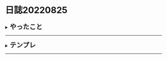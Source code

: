 # 日誌20220825

<details>
<summary><h2 style="display:inline">やったこと</h2></summary>
 <h3>Calendarアプリ修正</h3>
 <ol>
  <li>２４節気は毎日でなく年２４回だけあることに対応した（節気ある日だけ表示）</li>
  <li><a href="https://yuasys.co.jp/calendar/>">正式にデプロイ</a>したので使い勝手が良くなった</li>
 </ol>
  <h3>株式会社デハイドレートジャパン様HP立ち上げ</h3>
 <ol>
  <li>ドメインサーバーの引っ越し（前日設定）</li>
  <li>開発版サイトを本番サーバーに引っ越し</li>
<ul>
  <li>新規開発したHPは<a href="http://dehydratejapan.com/">こちら</a></li>
  <li>活動手順などの詳細ドキュメントは<a href="https://docs.google.com/document/d/1wcZFANb72DPunV3j7BhO6TcDUcUuWD_YOX-ppWsoFUc/edit#heading=h.ka468oi3775j">こちら【限定公開】</a></li>
 </ul>
 </ol>

 </details>

<hr/>
<details>
<summary><h2 style="display:inline">テンプレ</h2></summary>
 <h3>タイトル</h3>
 <ol>
  <li>番号付きリスト</li>
  <li></li>
 </ol>
 <ul>
  <li>記号付きリスト</li>
  <li></li>
 </ul>
</details>

<hr/>
